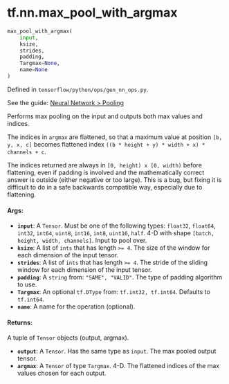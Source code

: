 <div itemscope itemtype="http://developers.google.com/ReferenceObject">
<meta itemprop="name" content="tf.nn.max_pool_with_argmax" />
</div>

# tf.nn.max_pool_with_argmax

``` python
max_pool_with_argmax(
    input,
    ksize,
    strides,
    padding,
    Targmax=None,
    name=None
)
```



Defined in `tensorflow/python/ops/gen_nn_ops.py`.

See the guide: [Neural Network > Pooling](../../../../api_guides/python/nn.md#Pooling)

Performs max pooling on the input and outputs both max values and indices.

The indices in `argmax` are flattened, so that a maximum value at position
`[b, y, x, c]` becomes flattened index
`((b * height + y) * width + x) * channels + c`.

The indices returned are always in `[0, height) x [0, width)` before flattening,
even if padding is involved and the mathematically correct answer is outside
(either negative or too large).  This is a bug, but fixing it is difficult to do
in a safe backwards compatible way, especially due to flattening.

#### Args:

* <b>`input`</b>: A `Tensor`. Must be one of the following types: `float32`, `float64`, `int32`, `int64`, `uint8`, `int16`, `int8`, `uint16`, `half`.
    4-D with shape `[batch, height, width, channels]`.  Input to pool over.
* <b>`ksize`</b>: A list of `ints` that has length `>= 4`.
    The size of the window for each dimension of the input tensor.
* <b>`strides`</b>: A list of `ints` that has length `>= 4`.
    The stride of the sliding window for each dimension of the
    input tensor.
* <b>`padding`</b>: A `string` from: `"SAME", "VALID"`.
    The type of padding algorithm to use.
* <b>`Targmax`</b>: An optional `tf.DType` from: `tf.int32, tf.int64`. Defaults to `tf.int64`.
* <b>`name`</b>: A name for the operation (optional).


#### Returns:

  A tuple of `Tensor` objects (output, argmax).

* <b>`output`</b>: A `Tensor`. Has the same type as `input`. The max pooled output tensor.
* <b>`argmax`</b>: A `Tensor` of type `Targmax`. 4-D.  The flattened indices of the max values chosen for each output.